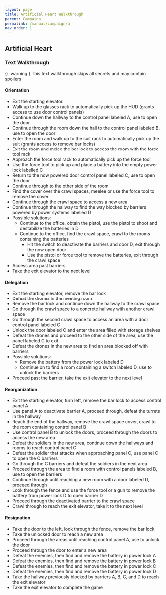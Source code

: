 ```yaml
---
layout: page
title: Artificial Heart Walkthrough
parent: Campaign
permalink: /manual/campaign/a
nav_order: 1
---
```


## Artificial Heart

### Text Walkthrough

{: .warning }
This text walkthrough skips all secrets and may contain spoilers

#### Orientation
- Exit the starting elevator.
- Walk up to the glasses rack to automatically pick up the HUD (grants access to use door control panels)
- Continue down the hallway to the control panel labeled A, use to open the door
- Continue through the room down the hall to the control panel labeled B, use to open the door
- Enter the room and walk up to the suit rack to automatically pick up the suit (grants access to remove bar locks)
- Exit the room and melee the bar lock to access the room with the force tool rack
- Approach the force tool rack to automatically pick up the force tool
- Use the force tool to pick up and place a battery into the empty power lock labelled C
- Return to the now powered door control panel labeled C, use to open the door
- Continue through to the other side of the room
- Find the cover over the crawl spaces, meelee or use the force tool to remove the cover
- Continue through the crawl space to access a new area
- Continue through the hallway to find the way blocked by barriers powered by power systems labelled D
- Possible solutions:
    - Continue to the office, obtain the pistol, use the pistol to shoot and destabilize the batteries in D
    - Continue to the office, find the crawl space, crawl to the rooms containing the batteries
        - Hit the switch to deactivate the barriers and door D, exit through the now open door
        - Use the pistol or force tool to remove the batteries, exit through the crawl space
- Access area past barriers
- Take the exit elevator to the next level

#### Delegation
- Exit the starting elevator, remove the bar lock
- Defeat the drones in the meeting room
- Remove the bar lock and continue down the hallway to the crawl space
- Go through the crawl space to a concrete hallway with another crawl space
- Go through the second crawl space to access an area with a door control panel labeled C
- Unlock the door labeled C and enter the area filled with storage shelves
- Defeat the drones and proceed to the other side of the area, use the panel labeled C to exit
- Defeat the drones in the new area to find an area blocked off with barriers
- Possible solutions:
    - Remove the battery from the power lock labeled D
    - Continue on to find a room containing a switch labeled D, use to unlock the barriers
- Proceed past the barrier, take the exit elevator to the next level

#### Reorganization
- Exit the starting elevator, turn left, remove the bar lock to access control panel A
- Use panel A to deactivate barrier A, proceed through, defeat the turrets in the hallway
- Reach the end of the hallway, remove the crawl space cover, crawl to the room containing control panel B
- Use control panel B to unlock the doors, proceed through the doors to access the new area
- Defeat the soldiers in the new area, continue down the hallways and rooms to reach control panel C
- Defeat the soldier that attacks when approaching panel C, use panel C to open the C barriers
- Go through the C barriers and defeat the soldiers in the next area
- Proceed through the area to find a room with control panels labeled B, use to open the barriers
- Continue through until reaching a new room with a door labeled D, proceed through
- Look through the fence and use the force tool or a gun to remove the battery from power lock D to open barrier D
- Proceed through the deactivated barrier to the crawl space
- Crawl through to reach the exit elevator, take it to the next level

#### Resignation
- Take the door to the left, look through the fence, remove the bar lock
- Take the unlocked door to reach a new area
- Proceed through the areas until reaching control panel A, use to unlock the door
- Proceed through the door to enter a new area
- Defeat the enemies, then find and remove the battery in power lock A
- Defeat the enemies, then find and remove the battery in power lock B
- Defeat the enemies, then find and remove the battery in power lock C
- Defeat the enemies, then find and remove the battery in power lock D
- Take the hallway previously blocked by barriers A, B, C, and D to reach the exit elevator
- Take the exit elevator to complete the game